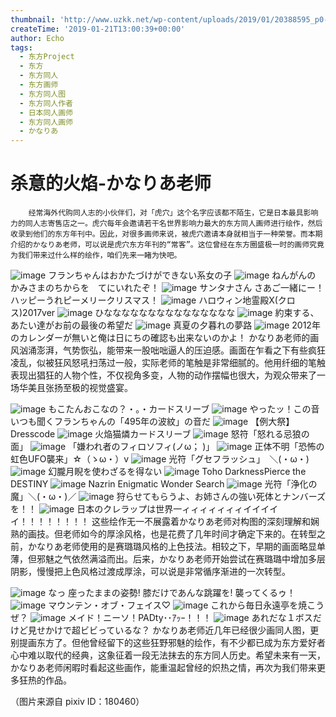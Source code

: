 ```yaml
---
thumbnail: 'http://www.uzkk.net/wp-content/uploads/2019/01/20388595_p0-700x510.png'
createTime: '2019-01-21T13:00:39+00:00'
author: Echo
tags:
  - 东方Project
  - 东方
  - 东方同人
  - 东方画师
  - 东方同人图
  - 东方同人作者
  - 日本同人画师
  - 东方同人画师
  - かなりあ
---
```


# 杀意的火焰-かなりあ老师

		经常海外代购同人志的小伙伴们，对「虎穴」这个名字应该都不陌生，它是日本最具影响力的同人志寄售店之一。虎穴每年会邀请若干名世界影响力最大的东方同人画师进行绘作，然后收录到他们的东方年刊中。因此，对很多画师来说，被虎穴邀请本身就相当于一种荣誉。而本期介绍的かなりあ老师，可以说是虎穴东方年刊的“常客”。这位曾经在东方圈盛极一时的画师究竟为我们带来过什么样的绘作，咱们先来一睹为快吧。

![image](http://www.uzkk.net/wp-content/uploads/2019/01/27344750_p0.png)
フランちゃんはおかたづけができない系女の子
![image](http://www.uzkk.net/wp-content/uploads/2019/01/29003854_p0.png)
ねんがんの　かみさまのちからを　てにいれたぞ！
![image](http://www.uzkk.net/wp-content/uploads/2019/01/32366490_p0.png)
サンタナさん さあご一緒にー！ハッピーうれピーメリークリスマス！
![image](http://www.uzkk.net/wp-content/uploads/2019/01/54243704_p0.png)
ハロウィン地霊殿X(クロス)2017ver
![image](http://www.uzkk.net/wp-content/uploads/2019/01/43432226_p0.png)
ひななななななななななななななな
![image](http://www.uzkk.net/wp-content/uploads/2019/01/32135485_p0.png)
約束する、あたい達がお前の最後の希望だ
![image](http://www.uzkk.net/wp-content/uploads/2019/01/37364499_p0.png)
真夏の夕暮れの夢路
![image](http://www.uzkk.net/wp-content/uploads/2019/01/23088237_p0.png)
2012年のカレンダーが無いと俺は日にちの確認も出来ないのかよ！
かなりあ老师的画风汹涌澎湃，气势恢弘，能带来一股咄咄逼人的压迫感。画面在乍看之下有些疯狂凌乱，似被狂风怒吼扫荡过一般，实际老师的笔触是非常细腻的。他用纤细的笔触表现出猖狂的人物个性，不仅视角多变，人物的动作摆幅也很大，为观众带来了一场华美且张扬至极的视觉盛宴。

![image](http://www.uzkk.net/wp-content/uploads/2019/01/32760601_p0.png)
もこたんおこなの？・。・カードスリーブ
![image](http://www.uzkk.net/wp-content/uploads/2019/01/54174152_p0.png)
やったッ！この音いつも聞くフランちゃんの「495年の波紋」の音だ
![image](http://www.uzkk.net/wp-content/uploads/2019/01/50276205_p1.png)
【例大祭】Dresscode
![image](http://www.uzkk.net/wp-content/uploads/2019/01/37637072_p0.png)
火焔猫燐カードスリーブ
![image](http://www.uzkk.net/wp-content/uploads/2019/01/51823055_p0.png)
怒符「怒れる忌狼の面」
![image](http://www.uzkk.net/wp-content/uploads/2019/01/20388595_p0.png)
「嫌われ者のフィロソフィ(ノω； )」
![image](http://www.uzkk.net/wp-content/uploads/2019/01/28929331_p0.png)
正体不明「恐怖の虹色UFO襲来」☆（ゝω・）v
![image](http://www.uzkk.net/wp-content/uploads/2019/01/37611334_p0.png)
光符「グセフラッシュ」　＼(・ω・)
![image](http://www.uzkk.net/wp-content/uploads/2019/01/49832449_p0.png)
幻朧月睨を使わざるを得ない
![image](http://www.uzkk.net/wp-content/uploads/2019/01/54243772_p0.png)
Toho DarknessPierce the DESTINY
![image](http://www.uzkk.net/wp-content/uploads/2019/01/27464257_p0.png)
Nazrin Enigmatic Wonder Search
![image](http://www.uzkk.net/wp-content/uploads/2019/01/20706040_p0-1.png)
光符「浄化の魔」＼(・ω・)／
![image](http://www.uzkk.net/wp-content/uploads/2019/01/20658929_p0.png)
狩らせてもらうよ、お姉さんの強い死体とナンバーズを！！
![image](http://www.uzkk.net/wp-content/uploads/2019/01/18561965_p0.png)
日本のクレラップは世界一ィィィィィィィイイイイイ！！！！！！！！
这些绘作无一不展露着かなりあ老师对构图的深刻理解和娴熟的画技。但老师如今的厚涂风格，也是花费了几年时间才确定下来的。在转型之前，かなりあ老师使用的是赛璐璐风格的上色技法。相较之下，早期的画面略显单薄，但邪魅之气依然满溢而出。后来，かなりあ老师开始尝试在赛璐璐中增加多层阴影，慢慢把上色风格过渡成厚涂，可以说是非常循序渐进的一次转型。

![image](http://www.uzkk.net/wp-content/uploads/2019/01/11946626_p0.png)
なっ 座ったままの姿勢! 膝だけであんな跳躍を! 襲ってくるゥ！
![image](http://www.uzkk.net/wp-content/uploads/2019/01/15512342_p0.png)
マウンテン・オブ・フェイス♡
![image](http://www.uzkk.net/wp-content/uploads/2019/01/11605771_p0.png)
これから毎日永遠亭を焼こうぜ？
![image](http://www.uzkk.net/wp-content/uploads/2019/01/2862235_p0.jpg)
メイド！ニーソ！PADty･･ｱｯｰ！！！
![image](http://www.uzkk.net/wp-content/uploads/2019/01/13212305_p0.png)
あれだな１ボスだけど見せかけで超ビビっているな？
かなりあ老师近几年已经很少画同人图，更别提画东方了。但他曾经留下的这些狂野邪魅的绘作，有不少都已成为东方爱好者心中难以取代的经典，这象征着一段无法抹去的东方同人历史。希望未来有一天，かなりあ老师闲暇时看起这些画作，能重温起曾经的炽热之情，再次为我们带来更多狂热的作品。

（图片来源自 pixiv ID：180460）
